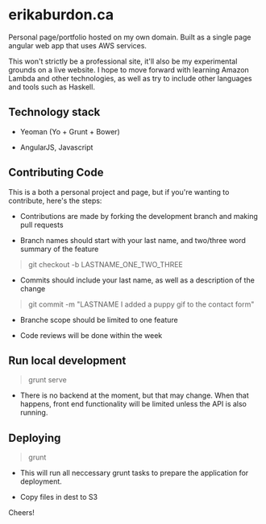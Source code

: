 # erikaburdon.ca
Personal page/portfolio hosted on my own domain. Built as a single page angular web app that uses AWS services.

This won't strictly be a professional site, it'll also be my experimental grounds on a live website. I hope to move forward with learning Amazon Lambda and other technologies, as well as try to include other languages and tools such as Haskell.


## Technology stack

* Yeoman (Yo + Grunt + Bower)

* AngularJS, Javascript


## Contributing Code

This is a both a personal project and page, but if you're wanting to contribute, here's the steps:

* Contributions are made by forking the development branch and making pull requests

* Branch names should start with your last name, and two/three word summary of the feature

> git checkout -b LASTNAME_ONE_TWO_THREE

* Commits should include your last name, as well as a description of the change

> git commit -m "LASTNAME I added a puppy gif to the contact form"

* Branche scope should be limited to one feature

* Code reviews will be done within the week


## Run local development

> grunt serve

* There is no backend at the moment, but that may change. When that happens, front end functionality will be limited unless the API is also running.


## Deploying

> grunt

* This will run all neccessary grunt tasks to prepare the application for deployment.

* Copy files in dest to S3


Cheers!
